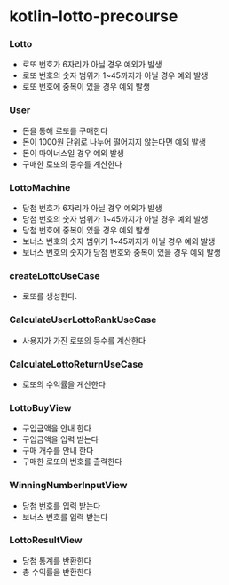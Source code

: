 # kotlin-lotto-precourse

### Lotto

- 로또 번호가 6자리가 아닐 경우 예외가 발생
- 로또 번호의 숫자 범위가 1~45까지가 아닐 경우 예외 발생
- 로또 번호에 중복이 있을 경우 예외 발생

### User

- 돈을 통해 로또를 구매한다
- 돈이 1000원 단위로 나누어 떨어지지 않는다면 예외 발생
- 돈이 마이너스일 경우 예외 발생
- 구매한 로또의 등수를 계산한다

### LottoMachine

- 당첨 번호가 6자리가 아닐 경우 예외가 발생
- 당첨 번호의 숫자 범위가 1~45까지가 아닐 경우 예외 발생
- 당첨 번호에 중복이 있을 경우 예외 발생
- 보너스 번호의 숫자 범위가 1~45까지가 아닐 경우 예외 발생
- 보너스 번호의 숫자가 당첨 번호와 중복이 있을 경우 예외 발생

### createLottoUseCase
- 로또를 생성한다.

### CalculateUserLottoRankUseCase

- 사용자가 가진 로또의 등수를 계산한다

### CalculateLottoReturnUseCase

- 로또의 수익률을 계산한다

### LottoBuyView

- 구입금액을 안내 한다
- 구입금액을 입력 받는다
- 구매 개수를 안내 한다
- 구매한 로또의 번호를 출력한다

### WinningNumberInputView

- 당첨 번호를 입력 받는다
- 보너스 번호를 입력 받는다

### LottoResultView

- 당첨 통계를 반환한다
- 총 수익률을 반환한다
